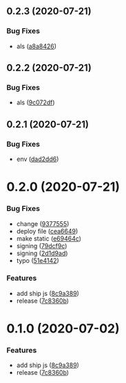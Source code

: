 ## 0.2.3 (2020-07-21)


### Bug Fixes

* als ([a8a8426](https://github.com/pronitdas/ci-cd-nodejs-lambda/commit/a8a8426300bf70b3be08e741f5e1400cbbb3caae))



## 0.2.2 (2020-07-21)


### Bug Fixes

* als ([9c072df](https://github.com/pronitdas/ci-cd-nodejs-lambda/commit/9c072dffb36cfe4a23800d595420bd7037cdcda4))



## 0.2.1 (2020-07-21)


### Bug Fixes

* env ([dad2dd6](https://github.com/pronitdas/ci-cd-nodejs-lambda/commit/dad2dd6017872ab3090a63bbd516b442ba0e9de4))



# 0.2.0 (2020-07-21)


### Bug Fixes

* change ([9377555](https://github.com/pronitdas/ci-cd-nodejs-lambda/commit/93775552c4db9088bc98af3aa03a8b26f9ab527c))
* deploy file ([cea6649](https://github.com/pronitdas/ci-cd-nodejs-lambda/commit/cea66490e18cf341821a7c55c15da31207bcc62b))
* make static ([e69464c](https://github.com/pronitdas/ci-cd-nodejs-lambda/commit/e69464c7ad659270685c39cc86ded9914ec654ec))
* signing ([79dcf9c](https://github.com/pronitdas/ci-cd-nodejs-lambda/commit/79dcf9cf13a5158cd5f1aeddb4d4f7136081cb24))
* signing ([2d1d9ad](https://github.com/pronitdas/ci-cd-nodejs-lambda/commit/2d1d9adf6ee7243de16066a9597e8380391c7c09))
* typo ([51e4142](https://github.com/pronitdas/ci-cd-nodejs-lambda/commit/51e4142791852498c0591f8792dbaf3f5770be16))


### Features

* add ship js ([8c9a389](https://github.com/pronitdas/ci-cd-nodejs-lambda/commit/8c9a3892a8ecfb44476cf186050047feb0580300))
* release ([7c8360b](https://github.com/pronitdas/ci-cd-nodejs-lambda/commit/7c8360b09400562535dd2ddf6ee719c7756a3663))



# 0.1.0 (2020-07-02)


### Features

* add ship js ([8c9a389](https://github.com/pronitdas/ci-cd-nodejs-lambda/commit/8c9a3892a8ecfb44476cf186050047feb0580300))
* release ([7c8360b](https://github.com/pronitdas/ci-cd-nodejs-lambda/commit/7c8360b09400562535dd2ddf6ee719c7756a3663))



